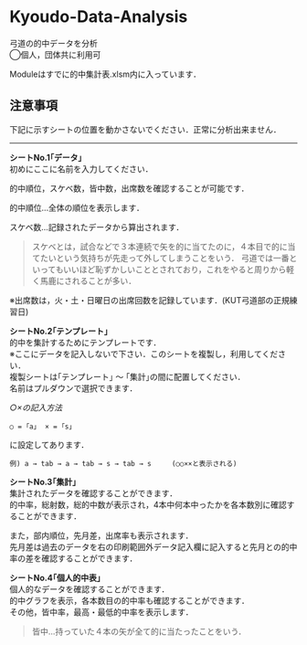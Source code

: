 # Kyoudo-Data-Analysis

弓道の的中データを分析  
◯個人，団体共に利用可

Moduleはすでに的中集計表.xlsm内に入っています．

## 注意事項
下記に示すシートの位置を動かさないでください．正常に分析出来ません．

- - -

**シートNo.1｢データ｣**  
初めにここに名前を入力してください．  

的中順位，スケベ数，皆中数，出席数を確認することが可能です．  

的中順位…全体の順位を表示します．  

スケベ数…記録されたデータから算出されます．  
> スケベとは，試合などで３本連続で矢を的に当てたのに，４本目で的に当てたいという気持ちが先走って外してしまうことをいう．
弓道では一番といってもいいほど恥ずかしいこととされており，これをやると周りから軽く馬鹿にされることが多い．

※出席数は，火・土・日曜日の出席回数を記録しています．(KUT弓道部の正規練習日)  

**シートNo.2｢テンプレート｣**  
的中を集計するためにテンプレートです．  
※ここにデータを記入しないで下さい．このシートを複製し，利用してください．  
複製シートは｢テンプレート｣ 〜 ｢集計｣の間に配置してください．  
名前はプルダウンで選択できます．  

*○×の記入方法*
```
○ = ｢a｣  × = ｢s｣
```

に設定してあります．

``` 例) a → tab → a → tab → s → tab → s     (○○××と表示される) ```

**シートNo.3｢集計｣**  
集計されたデータを確認することができます．  
的中率，総射数，総的中数が表示され，4本中何本中ったかを各本数別に確認することができます．  

また，部内順位，先月差，出席率も表示されます．  
先月差は過去のデータを右の印刷範囲外データ記入欄に記入すると先月との的中率の差を確認することができます．  

**シートNo.4｢個人的中表｣**  
個人的なデータを確認することができます．  
的中グラフを表示，各本数目の的中率も確認することができます．  
その他，皆中率，最高・最低的中率を表示します．  
> 皆中…持っていた４本の矢が全て的に当たったことをいう．
